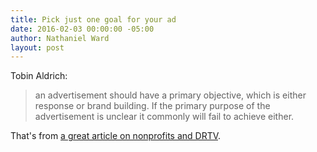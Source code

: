 ```yaml
---
title: Pick just one goal for your ad
date: 2016-02-03 00:00:00 -05:00
author: Nathaniel Ward
layout: post
---
```


Tobin Aldrich:

> an advertisement should have a primary objective, which is either response or brand building. If the primary purpose of the advertisement is unclear it commonly will fail to achieve either.

That's from [a great article on nonprofits and DRTV](http://onlinelibrary.wiley.com/doi/10.1002/nvsm.240/abstract).